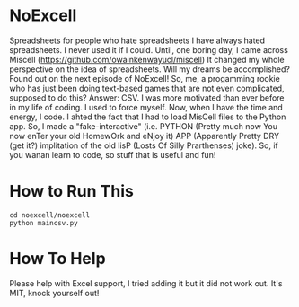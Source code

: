 # NoExcell
Spreadsheets for people who hate spreadsheets
I have always hated spreadsheets. I never used it if I could. Until, one boring day, I came across Miscell (https://github.com/owainkenwayucl/miscell)
It changed my whole perspective on the idea of spreadsheets. Will my dreams be accomplished? Found out on the next episode of NoExcell!
So, me, a progamming rookie who has just been doing text-based games that are not even complicated, supposed to do this? Answer: CSV. I was more motivated than ever before in my life of coding. I used to force myself. Now, when I have the time and energy, I code.
I ahted the fact that I had to load MisCell files to the Python app. So, I made a "fake-interactive" (i.e. PYTHON (Pretty much now You now enTer your old HomewOrk and eNjoy it) APP (Apparently Pretty DRY (get it?) implitation of the old lisP (Losts Of Silly Prarthenses) joke). So, if you wanan learn to code, so stuff that is useful and fun!

# How to Run This
    cd noexcell/noexcell
    python maincsv.py
  
# How To Help
Please help with Excel support, I tried adding it but it did not work out. It's MIT, knock yourself out!
